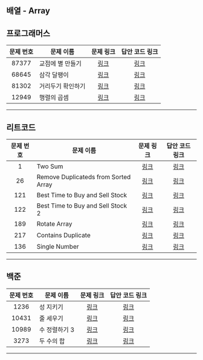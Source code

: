 ## 배열 - Array

프로그래머스
----------
| 문제 번호 | 문제 이름 | 문제 링크 | 답안 코드 링크 |
|:---:|---|:---:|:---:|
| 87377 | 교점에 별 만들기 | [링크](https://school.programmers.co.kr/learn/courses/30/lessons/87377) | [링크](https://github.com/nicky-day/CodingTest/blob/main/src/main/java/org/example/array/programmers/001-%EA%B5%90%EC%A0%90%EC%97%90_%EB%B3%84_%EB%A7%8C%EB%93%A4%EA%B8%B0.java) |
| 68645 | 삼각 달팽이 | [링크](https://school.programmers.co.kr/learn/courses/30/lessons/68645) | [링크](https://github.com/nicky-day/CodingTest/blob/main/src/main/java/org/example/array/programmers/002-%EC%82%BC%EA%B0%81_%EB%8B%AC%ED%8C%BD%EC%9D%B4.java) |
| 81302 | 거리두기 확인하기 | [링크](https://school.programmers.co.kr/learn/courses/30/lessons/81302) | [링크](https://github.com/nicky-day/CodingTest/blob/main/src/main/java/org/example/array/programmers/003-%EA%B1%B0%EB%A6%AC%EB%91%90%EA%B8%B0_%ED%99%95%EC%9D%B8%ED%95%98%EA%B8%B0.java) |
| 12949 | 행렬의 곱셈 | [링크](https://school.programmers.co.kr/learn/courses/30/lessons/12949) | [링크](https://github.com/nicky-day/CodingTest/blob/main/src/main/java/org/example/array/programmers/004-%ED%96%89%EB%A0%AC%EC%9D%98_%EA%B3%B1%EC%85%88.java) |
----------

리트코드
----------
| 문제 번호 | 문제 이름 | 문제 링크 |  답안 코드 링크 |
|:-----:|--------|:------------:|:--------------:|
|   1   | Two Sum                           | [링크](https://leetcode.com/problems/two-sum/) | [링크](https://github.com/nicky-day/CodingTest/blob/main/src/main/java/org/example/array/leetcode/001-Two_Sum.java) |
|  26   | Remove Duplicateds from Sorted Array |   [링크](https://leetcode.com/problems/remove-duplicates-from-sorted-array/description/)    | [링크](https://github.com/nicky-day/CodingTest/blob/main/src/main/java/org/example/array/leetcode/002-Remove_Duplicates_from_Sorted_Array.kt)|
|  121  | Best Time to Buy and Sell Stock   | [링크](https://leetcode.com/problems/best-time-to-buy-and-sell-stock/) | [링크](https://github.com/nicky-day/CodingTest/blob/main/src/main/java/org/example/array/leetcode/003-Best-Time-to-Buy-and-Sell-Stock.kt) |
|  122  | Best Time to Buy and Sell Stock 2 | [링크](https://leetcode.com/problems/best-time-to-buy-and-sell-stock-ii/description/) | [링크](https://github.com/nicky-day/CodingTest/blob/main/src/main/java/org/example/array/leetcode/004-Best-Time-to-Buy-and-Sell-Stock-2.kt) |
|  189  | Rotate Array                    | [링크](https://leetcode.com/problems/rotate-array/) | [링크](https://github.com/nicky-day/CodingTest/blob/main/src/main/java/org/example/array/leetcode/005-Rotate-Array.kt)|
|  217  | Contains Duplicate              | [링크](https://leetcode.com/problems/contains-duplicate/) | [링크](https://github.com/nicky-day/CodingTest/blob/main/src/main/java/org/example/array/leetcode/006-Contains-Duplicate.kt) |
|  136 |Single Number               | [링크](https://leetcode.com/problems/single-number/) | [링크]() |
----------

백준
----------
| 문제 번호 | 문제 이름 | 문제 링크 | 답안 코드 링크 |
|:---:|---|:---:|:---:|
| 1236 | 성 지키기 | [링크](https://www.acmicpc.net/problem/1236) | [링크](https://github.com/nicky-day/CodingTest/blob/main/src/main/java/org/example/array/boj/001-%EC%84%B1_%EC%A7%80%ED%82%A4%EA%B8%B0.java) |
| 10431 | 줄 세우기 | [링크](https://www.acmicpc.net/problem/10431) | [링크](https://github.com/nicky-day/CodingTest/blob/main/src/main/java/org/example/array/boj/002-%EC%A4%84_%EC%84%B8%EC%9A%B0%EA%B8%B0.java) |
| 10989 | 수 정렬하기 3 | [링크](https://www.acmicpc.net/problem/10989) | [링크](https://github.com/nicky-day/CodingTest/blob/main/src/main/java/org/example/array/boj/003-%EC%88%98_%EC%A0%95%EB%A0%AC%ED%95%98%EA%B8%B0_3.java) |
| 3273 | 두 수의 합 | [링크](https://www.acmicpc.net/problem/3273) | [링크](https://github.com/nicky-day/CodingTest/blob/main/src/main/java/org/example/array/boj/004-%EB%91%90_%EC%88%98%EC%9D%98_%ED%95%A9.java) |
----------
